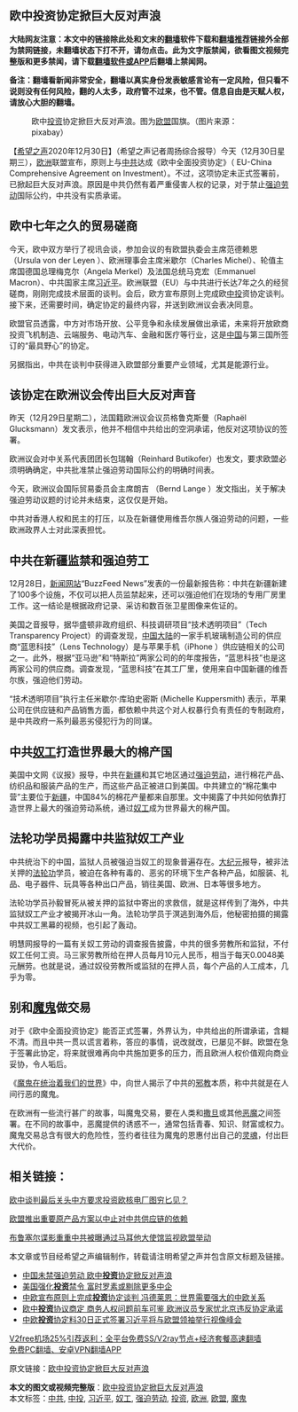  <h2>欧中投资协定掀巨大反对声浪</h2> <p class="notice"><b>大陆网友注意：本文中的链接除此处和文末的<a href="https://github.com/bannedbook/fanqiang" >翻墙</a>软件下载和<a href="https://github.com/killgcd/justmysocks/blob/master/README.md">翻墙推荐</a>链接外全部为禁网链接，未翻墙状态下打不开，请勿点击。此为文字版禁闻，欲看图文视频完整版和更多禁闻，请下载<a href="https://github.com/bannedbook/fanqiang">翻墙软件或APP</a>后翻墙上禁闻网。</p><p>备注：翻墙看新闻非常安全，翻墙以真实身份发表敏感言论有一定风险，但只看不说则没有任何风险，翻的人太多，政府管不过来，也不管。信息自由是天赋人权，请放心大胆的翻墙。</b></p>  <div class="entry"> <figure><figcaption>欧中<a href="https://www.bannedbook.org/bnews/tag/%e6%8a%95%e8%b5%84/" class="st_tag internal_tag" rel="tag" title="标签 投资 下的日志">投资</a>协定掀巨大反对声浪。图为<a href="https://www.bannedbook.org/bnews/tag/%e6%ac%a7%e7%9b%9f/" class="st_tag internal_tag" rel="tag" title="标签 欧盟 下的日志">欧盟</a>国旗。（图片来源：pixabay）</figcaption></figure> <p>【<span class='wp_keywordlink_affiliate'><a href="https://www.soundofhope.org" title="希望之声" target="_blank">希望之声</a></span>2020年12月30日】（希望之声记者周扬综合报导）今天（12月30日星期三），<a href="https://www.bannedbook.org/bnews/tag/%e6%ac%a7%e6%b4%b2/" class="st_tag internal_tag" rel="tag" title="标签 欧洲 下的日志">欧洲</a>联盟宣布，原则上与<a href="https://www.bannedbook.org/bnews/tag/%e4%b8%ad%e5%85%b1/" class="st_tag internal_tag" rel="tag" title="标签 中共 下的日志">中共</a>达成《欧中全面投资协定》（ EU-China Comprehensive Agreement on Investment）。不过，这项协定未正式签署前，已<a name="_Hlk60250862">掀起巨大反对声浪</a>。原因是中共仍然有着严重侵害人权的记录，对于禁止<a href="https://www.bannedbook.org/bnews/tag/%E5%BC%BA%E8%BF%AB%E5%8A%B3%E5%8A%A8/" class="st_tag internal_tag" rel="tag" title="标签 强迫劳动 下的日志">强迫劳动</a>国际公约，中共没有实质承​​诺。</p> <h2><strong>欧中七年之久的贸易磋商</strong></h2> <p>今天，欧中双方举行了视讯会谈，参加会议的有欧盟执委会主席范德赖恩（Ursula von der Leyen ）、欧洲理事会主席米歇尔（Charles Michel）、轮值​​主席国德国总理梅克尔（Angela Merkel）及法国总统马克宏（Emmanuel Macron）、中共国家主席<a href="https://www.bannedbook.org/bnews/tag/%e4%b9%a0%e8%bf%91%e5%b9%b3/" class="st_tag internal_tag" rel="tag" title="标签 习近平 下的日志">习近平</a>。欧洲联盟（EU）与中共进行长达7年之久的经贸磋商，刚刚完成技术层面的谈判。会后，欧方宣布原则上完成欧<a href="https://www.bannedbook.org/bnews/tag/%E4%B8%AD%E6%8A%95/" class="st_tag internal_tag" rel="tag" title="标签 中投 下的日志">中投</a>资协定谈判。接下来，还需要时间，确定协定的最终内容，并送到欧洲议会表决同意。</p> <p>欧盟官员透露，中方对市场开放、公平竞争和永续发展做出承诺，未来将开放欧商投资飞机制造、云端服务、电动汽车、金融和医疗等行业，这是<span class='wp_keywordlink_affiliate'><a href="https://www.bannedbook.org/" title="中国" target="_blank">中国</a></span>与第三国所签订的“最具野心”的协定。</p> <p>另据指出，中共在谈判中获得进入欧盟部分重要产业领域，尤其是能源行业。</p> <h2><strong>该协定在欧洲议会传出巨大反对声音</strong></h2> <p>昨天（12月29日星期二），法国籍欧洲议会议员格鲁克斯曼（Raphaël Glucksmann）发文表示，他并不相信中共给出的空洞承诺，他反对这项协议的签署。</p>  <p>欧洲议会对中关系代表团团长包瑞翰（Reinhard Butikofer）也发文，要求欧盟必须明确确定，中共批准禁止强迫劳动国际公约的明确时间表。</p> <p>今天，欧洲议会国际贸易委员会主席朗吉 （Bernd Lange ）发文指出，关于解决强迫劳动议题的讨论并未结束，这仅仅是开始。</p> <p>中共对香港人权和民主的打压，以及在新疆使用维吾尔族人强迫劳动的问题，一些欧洲政界人士对此深表担忧。</p> <h2><strong>中共在新疆监禁和强迫劳工</strong></h2> <p>12月28日，<span class='wp_keywordlink_affiliate'><a href="https://www.bannedbook.org/" title="新闻网站">新闻网站</a></span>“BuzzFeed News”发表的一份最新报告称：中共在新疆新建了100多个设施，不仅可以把人员监禁起来，还可以强迫他们在现场的专用厂房里工作。这一结论是根据政府记录、采访和数百张卫星图像来佐证的。</p> <p>美国之音报导，据华盛顿非政府组织、科技调研项目“技术透明项目”（Tech Transparency Project）的调查发现，<a href="https://zh.wikipedia.org/wiki/%E4%B8%AD%E5%9B%BD%E5%A4%A7%E9%99%86" title="中国大陆">中国大陆</a>的一家手机玻璃制造公司的供应商“蓝思科技”（Lens Technology）是与苹果手机（iPhone ）供应链相关的公司之一。此外，根据“亚马逊”和“特斯拉”两家公司的的年度报告，“蓝思科技”也是这两家公司的供应商。调查发现，“蓝思科技”在其工厂里，使用来自中国新疆的维吾尔族，强迫他们劳动。</p>  <p>“技术透明项目”执行主任米歇尔·库珀史密斯 (Michelle Kuppersmith) 表示，苹果公司在供应链和产品销售方面，都依赖中共这个对人权暴行负有责任的专制政府，是中共政府一系列最恶劣侵犯行为的同谋。</p> <h2><strong>中共<a href="https://www.epochtimes.com/gb/tag/%E5%A5%B4%E5%B7%A5.html">奴工</a>打造世界最大的棉产国</strong></h2> <p>美国中文网《议报》报导，中共在<a href="https://www.epochtimes.com/gb/tag/%E6%96%B0%E7%96%86.html">新疆</a>和其它地区通过<a href="https://www.epochtimes.com/gb/tag/%E5%BC%BA%E8%BF%AB%E5%8A%B3%E5%8A%A8.html">强迫劳动</a>，进行棉花产品、纺织品和服装产品的生产，而这些产品正被进口到美国。中共建立的“棉花集中营”主要位于<a href="https://www.epochtimes.com/gb/tag/%E6%96%B0%E7%96%86.html">新疆</a>，中国84%的棉花产量都来自那里。文中揭露了中共如何依靠打造世界上最大的强迫劳动系统，通过<a href="https://www.bannedbook.org/bnews/tag/%E5%A5%B4%E5%B7%A5/" class="st_tag internal_tag" rel="tag" title="标签 奴工 下的日志">奴工</a>成为世界最大的棉产国。</p> <h2><strong>法轮功学员揭露中共监狱奴工产业</strong></h2> <p>中共统治下的中国，监狱人员被强迫当奴工的现象普遍存在。<span class='wp_keywordlink_affiliate'><a href="http://www.epochtimes.com/" title="大纪元" target="_blank">大纪元</a></span>报导，被非法关押的<a href="https://www.epochtimes.com/gb/tag/%E6%B3%95%E8%BD%AE%E5%8A%9F.html">法轮功</a>学员，被迫在各种有毒的、恶劣的环境下生产各种产品，如服装、礼品、电子器件、玩具等各种出口产品，销往美国、欧洲、日本等很多地方。</p> <p>法轮功学员孙毅冒死从被关押的监狱中寄出的求救信，就是这样传到了海外，中共监狱奴工产业才被揭开冰山一角。法轮功学员于溟逃到海外后，他秘密拍摄的揭露中共奴工黑幕的视频，也引起了轰动。</p> <p>明慧网报导的一篇有关奴工劳动的调查报告披露，中共的很多劳教所和监狱，不付奴工任何工资。马三家劳教所给在押人员每月10元人民币，相当于每天0.0048美元酬劳。也就是说，通过奴役劳教所或监狱的在押人员，每个产品的人工成本，几乎为零。</p>  <h2><strong>别和<a href="https://www.bannedbook.org/bnews/tag/%e9%ad%94%e9%ac%bc/" class="st_tag internal_tag" rel="tag" title="标签 魔鬼 下的日志">魔鬼</a>做交易</strong></h2> <p>对于《欧中全面投资协定》能否正式签署，外界认为，中共给出的所谓承诺，含糊不清。而且中共一贯以谎言着称，答应的事情，说改就改，已屡见不鲜。欧盟在急于签署此协定，将来就很难再向中共施加更多的压力，而且欧洲人权价值观向商业妥协，令人垢后。</p> <p>《<span class='wp_keywordlink'><a href="https://www.bannedbook.org/forum2/topic6747.html" title="《魔鬼在统治着我们的世界》" target="_blank">魔鬼在统治着我们的世界</a></span>》中，向世人揭示了中共的<span class='wp_keywordlink'><a href="https://www.bannedbook.org/forum11/topic281.html" title="禁片：评中国共产党的邪教本质" target="_blank">邪教</a></span>本质，称中共就是在人间行恶的魔鬼。 </p> <p>在欧洲有一些流行甚广的故事，叫魔鬼交易，要在人类和<a href="https://zh.wikipedia.org/wiki/%E6%92%92%E6%97%A6" title="撒旦">撒旦</a>或其他<a href="https://zh.wikipedia.org/wiki/%E6%81%B6%E9%AD%94" title="恶魔">恶魔</a>之间签署。在不同的故事中，恶魔提供的诱惑不一，通常包括青春、知识、财富或权力。魔鬼交易总含有很大的危险性，签约者往往为魔鬼的恩惠付出自己的<a href="https://zh.wikipedia.org/wiki/%E7%81%B5%E9%AD%82" title="灵魂">灵魂</a>，付出巨大代价。</p> <h2><strong>相关链接：</strong></h2> <p><a href="https://www.google.com/url?client=internal-element-cse&amp;cx=007749283119516952101:0iwnfnkwnek&amp;q=https://www.soundofhope.org/post/456787&amp;sa=U&amp;ved=2ahUKEwj949rYz_btAhWox4UKHWBvCIQQFjADegQIBxAC&amp;usg=AOvVaw0NBdU5sdXHOik66b1KMGWb" target="_blank">欧中谈判最后关头中方要求投资欧核电厂图穷匕见？</a></p> <p><a href="https://www.google.com/url?client=internal-element-cse&amp;cx=007749283119516952101:0iwnfnkwnek&amp;q=https://www.soundofhope.org/post/418075&amp;sa=U&amp;ved=2ahUKEwiPusXxz_btAhWEoFwKHcxxD1MQFjAGegQIAxAC&amp;usg=AOvVaw3idmXZiNP9R8f0ip8CSW7R" target="_blank">欧盟推出重要原产品方案以中止对中共供应链的依赖</a></p>  <p><a href="https://www.google.com/url?client=internal-element-cse&amp;cx=007749283119516952101:0iwnfnkwnek&amp;q=https://www.soundofhope.org/post/379552&amp;sa=U&amp;ved=2ahUKEwivt8CO0PbtAhWFDmMBHfHNC8sQFjAEegQIBBAC&amp;usg=AOvVaw3spCwigY943g9ogNhi_NeF" target="_blank">布鲁塞尔谍影重重中共被曝通过马耳他大使馆监视欧盟举动</a></p> <p>本文章或节目经希望之声编辑制作，转载请注明希望之声并包含原文标题及链接。</p> <ul class='op-related-articles' title='相关阅读'> <li><a href='https://www.bannedbook.org/bnews/headline/20201231/1458179.html' target='_blank'>中国未禁强迫劳动 欧中<b>投资</b>协定掀反对声浪</a></li> <li><a href='https://www.bannedbook.org/bnews/comments/20201231/1458176.html' target='_blank'>美国强化<b>投资</b>禁令 富时罗素或剔除更多中企</a></li> <li><a href='https://www.bannedbook.org/bnews/headline/20201231/1458063.html' target='_blank'>中欧宣布原则上完成<b>投资</b>协定谈判 冯德莱恩：世界需要强大的中欧关系</a></li> <li><a href='https://www.bannedbook.org/bnews/headline/20201230/1458003.html' target='_blank'>欧中<b>投资</b>协议商定 商务人权问题前车可鉴 欧洲议员专家忧北京违反协定承诺</a></li> <li><a href='https://www.bannedbook.org/bnews/baitai/20201230/1457947.html' target='_blank'>中欧<b>投资</b>协定料30日正式签署习近平将与欧盟领袖举行视像峰会</a></li> </ul> <p class="texttj"> <a href="https://www.bannedbook.org/forum23/topic22702.html" target="_blank">V2free机场25%引荐返利：全平台免费SS/V2ray节点+经济套餐高速翻墙</a><br/> <a href="https://github.com/bannedbook/fanqiang/wiki/%E7%A6%81%E9%97%BB%E7%BD%91%E5%AE%89%E5%8D%93%E7%BF%BB%E5%A2%99%E6%96%B0%E9%97%BBAPP" target="_blank">免费PC翻墙、安卓VPN翻墙APP</a></p><p>原文链接：<a class="src_link"  href="https://www.soundofhope.org/post/458900" target="_blank">欧中投资协定掀巨大反对声浪</a></p><a name='sharetosocial'></a>       <div><b>本文的图文或视频完整版</b>：<a href='https://www.bannedbook.org/bnews/comments/20201231/1458192.html'>欧中投资协定掀巨大反对声浪</a></div>  </div><!--END ENTRY--> <div class="postfooter"> <div>本文标签：<a href="https://www.bannedbook.org/bnews/tag/%e4%b8%ad%e5%85%b1/" rel="tag">中共</a>, <a href="https://www.bannedbook.org/bnews/tag/%E4%B8%AD%E6%8A%95/" rel="tag">中投</a>, <a href="https://www.bannedbook.org/bnews/tag/%e4%b9%a0%e8%bf%91%e5%b9%b3/" rel="tag">习近平</a>, <a href="https://www.bannedbook.org/bnews/tag/%E5%A5%B4%E5%B7%A5/" rel="tag">奴工</a>, <a href="https://www.bannedbook.org/bnews/tag/%E5%BC%BA%E8%BF%AB%E5%8A%B3%E5%8A%A8/" rel="tag">强迫劳动</a>, <a href="https://www.bannedbook.org/bnews/tag/%e6%8a%95%e8%b5%84/" rel="tag">投资</a>, <a href="https://www.bannedbook.org/bnews/tag/%e6%ac%a7%e6%b4%b2/" rel="tag">欧洲</a>, <a href="https://www.bannedbook.org/bnews/tag/%e6%ac%a7%e7%9b%9f/" rel="tag">欧盟</a>, <a href="https://www.bannedbook.org/bnews/tag/%e9%ad%94%e9%ac%bc/" rel="tag">魔鬼</a></div>  </div><!--END POSTFOOTER--> 